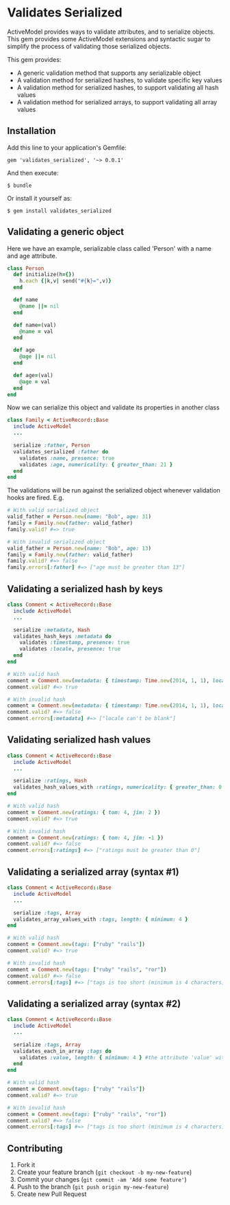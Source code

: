 # Validates Serialized

ActiveModel provides ways to validate attributes, and to serialize objects.  This gem provides some ActiveModel extensions and syntactic sugar to simplify the process of validating those serialized objects.

This gem provides:
  * A generic validation method that supports any serializable object
  * A validation method for serialized hashes, to validate specific key values
  * A validation method for serialized hashes, to support validating all hash values
  * A validation method for serialized arrays, to support validating all array values

## Installation

Add this line to your application's Gemfile:

    gem 'validates_serialized', '~> 0.0.1'

And then execute:

    $ bundle

Or install it yourself as:

    $ gem install validates_serialized

## Validating a generic object

Here we have an example, serializable class called 'Person' with a name and age attribute.

```ruby
class Person
  def initialize(h={})
    h.each {|k,v| send("#{k}=",v)}
  end

  def name
    @name ||= nil
  end

  def name=(val)
    @name = val
  end

  def age
    @age ||= nil
  end

  def age=(val)
    @age = val
  end
end
```

Now we can serialize this object and validate its properties in another class

```ruby
class Family < ActiveRecord::Base
  include ActiveModel
  ...

  serialize :father, Person
  validates_serialized :father do
    validates :name, presence: true
    validates :age, numericality: { greater_than: 21 }
  end
end
```
The validations will be run against the serialized object whenever validation hooks are fired.  E.g.

```ruby
# With valid serialized object
valid_father = Person.new(name: "Bob", age: 31)
family = Family.new(father: valid_father)
family.valid? #=> true

# With invalid serialized object
valid_father = Person.new(name: "Bob", age: 13)
family = Family.new(father: valid_father)
family.valid? #=> false
family.errors[:father] #=> ["age must be greater than 13"]
```

## Validating a serialized hash by keys
```ruby
class Comment < ActiveRecord::Base
  include ActiveModel
  ...

  serialize :metadata, Hash
  validates_hash_keys :metadata do
    validates :timestamp, presence: true
    validates :locale, presence: true
  end
end

# With valid hash
comment = Comment.new(metadata: { timestamp: Time.new(2014, 1, 1), locale: "Ohio" })
comment.valid? #=> true

# With invalid hash
comment = Comment.new(metadata: { timestamp: Time.new(2014, 1, 1), locale: nil })
comment.valid? #=> false
comment.errors[:metadata] #=> ["locale can't be blank"]
```

## Validating serialized hash values
```ruby
class Comment < ActiveRecord::Base
  include ActiveModel
  ...

  serialize :ratings, Hash
  validates_hash_values_with :ratings, numericality: { greater_than: 0 }
end

# With valid hash
comment = Comment.new(ratings: { tom: 4, jim: 2 })
comment.valid? #=> true

# With invalid hash
comment = Comment.new(ratings: { tom: 4, jim: -1 })
comment.valid? #=> false
comment.errors[:ratings] #=> ["ratings must be greater than 0"]
```

## Validating a serialized array (syntax #1)
```ruby
class Comment < ActiveRecord::Base
  include ActiveModel
  ...

  serialize :tags, Array
  validates_array_values_with :tags, length: { minimum: 4 }
end

# With valid hash
comment = Comment.new(tags: ["ruby" "rails"])
comment.valid? #=> true

# With invalid hash
comment = Comment.new(tags: ["ruby" "rails", "ror"])
comment.valid? #=> false
comment.errors[:tags] #=> ["tags is too short (minimum is 4 characters)"]
```

## Validating a serialized array (syntax #2)
```ruby
class Comment < ActiveRecord::Base
  include ActiveModel
  ...

  serialize :tags, Array
  validates_each_in_array :tags do
    validates :value, length: { minimum: 4 } #the attribute 'value' with access each value
  end
end

# With valid hash
comment = Comment.new(tags: ["ruby" "rails"])
comment.valid? #=> true

# With invalid hash
comment = Comment.new(tags: ["ruby" "rails", "ror"])
comment.valid? #=> false
comment.errors[:tags] #=> ["tags is too short (minimum is 4 characters)"]
```

## Contributing

1. Fork it
2. Create your feature branch (`git checkout -b my-new-feature`)
3. Commit your changes (`git commit -am 'Add some feature'`)
4. Push to the branch (`git push origin my-new-feature`)
5. Create new Pull Request
